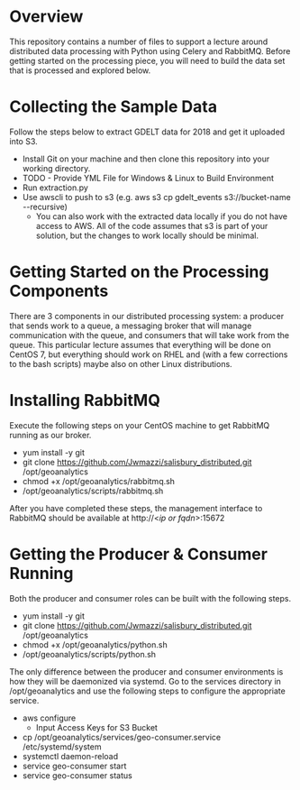 # Overview

This repository contains a number of files to support a lecture around distributed data processing with Python using
Celery and RabbitMQ. Before getting started on the processing piece, you will need to build the data set that is 
processed and explored below.

# Collecting the Sample Data

Follow the steps below to extract GDELT data for 2018 and get it uploaded into S3. 

* Install Git on your machine and then clone this repository into your working directory. 
* TODO - Provide YML File for Windows  & Linux to Build Environment
* Run extraction.py
* Use awscli to push to s3 (e.g. aws s3 cp gdelt_events s3://bucket-name --recursive)
  * You can also work with the extracted data locally if you do not have access to AWS. All of the code assumes that
  s3 is part of your solution, but the changes to work locally should be minimal.

# Getting Started on the Processing Components

There are 3 components in our distributed processing system: a producer that sends work to a queue, a messaging broker
that will manage communication with the queue, and consumers that will take work from the queue. This particular lecture
assumes that everything will be done on CentOS 7, but everything should work on RHEL and (with a few corrections to the bash scripts) 
maybe also on other Linux distributions.

# Installing RabbitMQ

Execute the following steps on your CentOS machine to get RabbitMQ running as our broker. 
* yum install -y git
* git clone https://github.com/Jwmazzi/salisbury_distributed.git /opt/geoanalytics
* chmod +x /opt/geoanalytics/rabbitmq.sh
* /opt/geoanalytics/scripts/rabbitmq.sh

After you have completed these steps, the management interface to RabbitMQ should be available at 
http://\<_ip or fqdn_\>:15672

# Getting the Producer & Consumer Running

Both the producer and consumer roles can be built with the following steps. 

* yum install -y git
* git clone https://github.com/Jwmazzi/salisbury_distributed.git /opt/geoanalytics
* chmod +x /opt/geoanalytics/python.sh
* /opt/geoanalytics/scripts/python.sh

The only difference between the producer and consumer environments is how they will be daemonized via systemd. Go to the
services directory in /opt/geoanalytics and use the following steps to configure the appropriate service. 

* aws configure
  * Input Access Keys for S3 Bucket
* cp /opt/geoanalytics/services/geo-consumer.service /etc/systemd/system
* systemctl daemon-reload
* service geo-consumer start
* service geo-consumer status